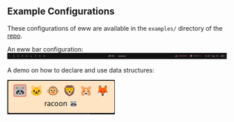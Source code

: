 ## Example Configurations

These configurations of eww are available in the `examples/` directory of the [repo](https://github.com/elkowar/eww).

An eww bar configuration:
![Example bar](https://github.com/elkowar/eww/raw/master/examples/eww-bar/eww-bar.png)

A demo on how to declare and use data structures:

![Data structure example](/examples/data-structures/data-structures-preview.png)
